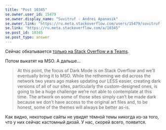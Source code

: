 ```yaml
---
title: "Post 10345"
se.owner.user_id: 15479
se.owner.display_name: "Suvitruf - Andrei Apanasik"
se.owner.link: "https://ru.meta.stackoverflow.com/users/15479/suvitruf-andrei-apanasik"
se.link: "https://ru.meta.stackoverflow.com/a/10345"
se.post_id: 10345
se.post_type: answer
---
```

<p>Сейчас обкатывается <a href="https://meta.stackoverflow.com/q/395949/1991579">только на Stack Overflow и в Teams</a>.</p>

<p>Потом выкатят на MSO. А дальше...</p>

<blockquote>
  <p>At this point, the focus of Dark Mode is on Stack Overflow and we’ll eventually bring it to MSO. While the retheming we did across the network two years ago makes updating our LESS easier, creating dark versions of all of our sites, particularly the custom-designed ones, is going to be a huge challenge we’re not able to contemplate at this time. The artwork on some of those sites simply can’t be made dark because we don’t have access to the original art files and, to be honest, some of the themes will always be better as-is.</p>
</blockquote>

<p>Как видно, некоторые сайты не увидят тёмной темы никогда из-за того, что у них сейчас кастомный дизай. У нас, скорей всего, появится.</p>
